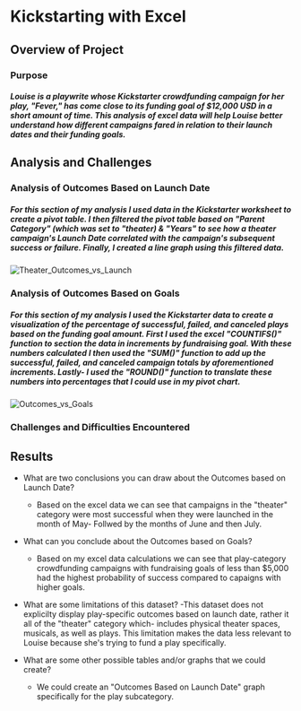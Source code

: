 # Kickstarting with Excel

## Overview of Project

### Purpose
##### Louise is a playwrite whose Kickstarter crowdfunding campaign for her play, "Fever," has come close to its funding goal of $12,000 USD in a short amount of time. This analysis of excel data will help Louise better understand how different campaigns fared in relation to their launch dates and their funding goals.

## Analysis and Challenges

### Analysis of Outcomes Based on Launch Date
##### For this section of my analysis I used data in the Kickstarter worksheet to create a pivot table. I then filtered the pivot table based on "Parent Category" (which was set to "theater) & "Years" to see how a theater campaign's Launch Date correlated with the campaign's subsequent success or failure. Finally, I created a line graph using this filtered data.
 
![Theater_Outcomes_vs_Launch](https://user-images.githubusercontent.com/105818879/171560330-dbc35a5d-ad53-4559-a528-51d769b5716d.png)

### Analysis of Outcomes Based on Goals
##### For this section of my analysis I used the Kickstarter data to create a visualization of the percentage of successful, failed, and canceled plays based on the funding goal amount. First I used the excel "COUNTIFS()" function to section the data in increments by fundraising goal. With these numbers calculated I then used the "SUM()" function to add up the successful, failed, and canceled campaign totals by aforementioned increments. Lastly- I used the "ROUND()" function to translate these numbers into percentages that I could use in my pivot chart.

![Outcomes_vs_Goals](https://user-images.githubusercontent.com/105818879/171565312-c9994b61-141c-472a-a309-cabd13b7b4c0.png)

### Challenges and Difficulties Encountered

## Results

- What are two conclusions you can draw about the Outcomes based on Launch Date?
  - Based on the excel data we can see that campaigns in the "theater" category were most successful when they were launched in the month of May- Follwed by the months of June and then July.

- What can you conclude about the Outcomes based on Goals?
  - Based on my excel data calculations we can see that play-category crowdfunding campaigns with fundraising goals of less than $5,000 had the highest probability of success compared to capaigns with higher goals.

- What are some limitations of this dataset?
  -This dataset does not explicilty display play-specific outcomes based on launch date, rather it all of the "theater" category which- includes physical theater spaces, musicals, as well as plays. This limitation makes the data less relevant to Louise because she's trying to fund a play specifically.
  
- What are some other possible tables and/or graphs that we could create?
  - We could create an "Outcomes Based on Launch Date" graph specifically for the play subcategory. 
